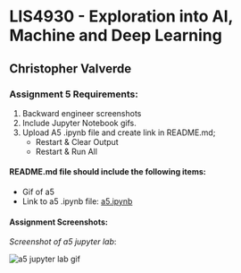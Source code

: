 # LIS4930 - Exploration into AI, Machine and Deep Learning

## Christopher Valverde

### Assignment 5 Requirements:
1. Backward engineer screenshots 
2. Include Jupyter Notebook gifs. 
3. Upload A5 .ipynb file and create link in README.md; 
    * Restart & Clear Output 
    * Restart & Run All 

#### README.md file should include the following items:

* Gif of a5
* Link to a5 .ipynb file: [a5.ipynb](predictive_analysis/a5.ipynb "a5 Jupyter Lab")



#### Assignment Screenshots:

*Screenshot of a5 jupyter lab*:

![a5 jupyter lab gif](img/a5.gif)

